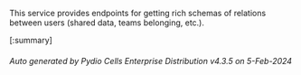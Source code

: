 






This service provides endpoints for getting rich schemas of relations between users (shared data, teams belonging, etc.).

[:summary]

###### Auto generated by Pydio Cells Enterprise Distribution v4.3.5 on 5-Feb-2024
